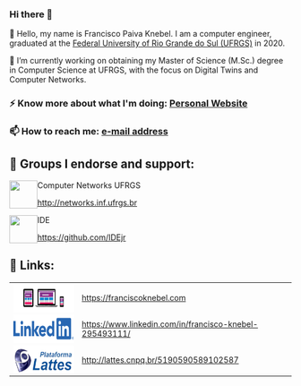 ### Hi there 👋

💬 Hello, my name is Francisco Paiva Knebel. I am a computer engineer, graduated at the [Federal University of Rio Grande do Sul (UFRGS)](https://ufrgs.br) in 2020.

🔭 I’m currently working on obtaining my Master of Science (M.Sc.) degree in Computer Science at UFRGS, with the focus on Digital Twins and Computer Networks.

### ⚡ Know more about what I'm doing: [Personal Website](https://franciscoknebel.com)

### 📫 How to reach me: [e-mail address](francisco.knebel@inf.ufrgs.br)

## 👯 Groups I endorse and support:

<img width="50" height="50" align="left" src="https://avatars.githubusercontent.com/u/3741590?s=50&v=4">
Computer Networks UFRGS

http://networks.inf.ufrgs.br

<img width="50" height="50" align="left" src="https://avatars.githubusercontent.com/u/17241356?s=200&v=4">
IDE

https://github.com/IDEjr
 
## 🔗 Links:

| | |
| --- | --- |
| <img width="150" height="50" align="left" src="static/website.png"> | https://franciscoknebel.com |
| <img width="150" height="50" align="left" src="static/linkedin.png"> | https://www.linkedin.com/in/francisco-knebel-295493111/ |
| <img width="150" height="50" align="left" src="static/lattes.png"> | http://lattes.cnpq.br/5190590589102587 |
